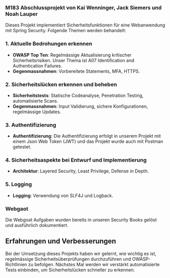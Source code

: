 ### M183 Abschlussprojekt von Kai Wenninger, Jack Siemers und Noah Lauper

Dieses Projekt implementiert Sicherheitsfunktionen für eine Webanwendung mit Spring Security. Folgende Themen werden behandelt:

### 1. Aktuelle Bedrohungen erkennen
- **OWASP Top Ten**: Regelmässige Aktualisierung kritischer Sicherheitsrisiken. Unser Thema ist A07 Identification and Authentication Failures.
- **Gegenmassnahmen**: Vorbereitete Statements, MFA, HTTPS.

### 2. Sicherheitslücken erkennen und beheben
- **Sicherheitstests**: Statische Codeanalyse, Penetration Testing, automatisierte Scans.
- **Gegenmassnahmen**: Input Validierung, sichere Konfigurationen, regelmässige Updates.

### 3. Authentifizierung
- **Authentifizierung**: Die Authentifizierung erfolgt in unserem Projekt mit einem Json Web Token (JWT) und das Projekt wurde auch mit Postman getestet.

### 4. Sicherheitsaspekte bei Entwurf und Implementierung
- **Architektur**: Layered Security, Least Privilege, Defense in Depth.

### 5. Logging
- **Logging**: Verwendung von SLF4J und Logback.


### Webgaot

Die Webgoat Aufgaben wurden bereits in unseren Security Books gelöst und ausführlich dokumentiert.

## Erfahrungen und Verbesserungen

Bei der Umsetzung dieses Projekts haben wir gelernt, wie wichtig es ist, regelmässige Sicherheitsüberprüfungen durchzuführen und OWASP-Richtlinien zu befolgen. Nächstes Mal werden wir verstärkt automatisierte Tests einbinden, um Sicherheitslücken schneller zu erkennen.
